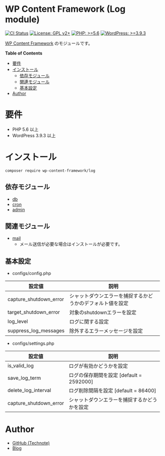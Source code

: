 # WP Content Framework (Log module)

[![CI Status](https://github.com/wp-content-framework/log/workflows/CI/badge.svg)](https://github.com/wp-content-framework/log/actions)
[![License: GPL v2+](https://img.shields.io/badge/License-GPL%20v2%2B-blue.svg)](http://www.gnu.org/licenses/gpl-2.0.html)
[![PHP: >=5.6](https://img.shields.io/badge/PHP-%3E%3D5.6-orange.svg)](http://php.net/)
[![WordPress: >=3.9.3](https://img.shields.io/badge/WordPress-%3E%3D3.9.3-brightgreen.svg)](https://wordpress.org/)

[WP Content Framework](https://github.com/wp-content-framework/core) のモジュールです。

<!-- START doctoc generated TOC please keep comment here to allow auto update -->
<!-- DON'T EDIT THIS SECTION, INSTEAD RE-RUN doctoc TO UPDATE -->
**Table of Contents**

- [要件](#%E8%A6%81%E4%BB%B6)
- [インストール](#%E3%82%A4%E3%83%B3%E3%82%B9%E3%83%88%E3%83%BC%E3%83%AB)
  - [依存モジュール](#%E4%BE%9D%E5%AD%98%E3%83%A2%E3%82%B8%E3%83%A5%E3%83%BC%E3%83%AB)
  - [関連モジュール](#%E9%96%A2%E9%80%A3%E3%83%A2%E3%82%B8%E3%83%A5%E3%83%BC%E3%83%AB)
  - [基本設定](#%E5%9F%BA%E6%9C%AC%E8%A8%AD%E5%AE%9A)
- [Author](#author)

<!-- END doctoc generated TOC please keep comment here to allow auto update -->

# 要件
- PHP 5.6 以上
- WordPress 3.9.3 以上

# インストール

``` composer require wp-content-framework/log ```

## 依存モジュール
* [db](https://github.com/wp-content-framework/db)
* [cron](https://github.com/wp-content-framework/cron)
* [admin](https://github.com/wp-content-framework/admin)

## 関連モジュール
* [mail](https://github.com/wp-content-framework/mail)
  * メール送信が必要な場合はインストールが必要です。

## 基本設定
- configs/config.php

|設定値|説明|
|---|---|
|capture_shutdown_error|シャットダウンエラーを捕捉するかどうかのデフォルト値を設定|
|target_shutdown_error|対象のshutdownエラーを設定|
|log_level|ログに関する設定|
|suppress_log_messages|除外するエラーメッセージを設定|

- configs/settings.php

|設定値|説明|
|---|---|
|is_valid_log|ログが有効かどうかを設定|
|save_log_term|ログの保存期間を設定 \[default = 2592000]|
|delete_log_interval|ログ削除間隔を設定 \[default = 86400]|
|capture_shutdown_error|シャットダウンエラーを捕捉するかどうかを設定|

# Author
- [GitHub (Technote)](https://github.com/technote-space)
- [Blog](https://technote.space)
